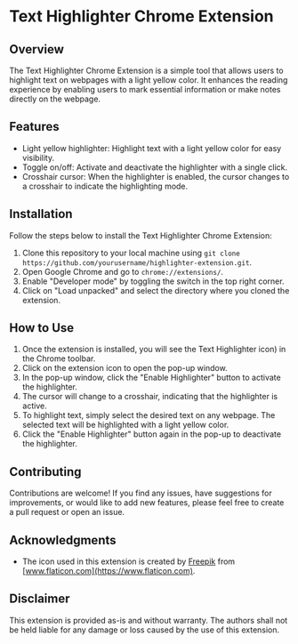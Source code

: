 # Text Highlighter Chrome Extension

## Overview

The Text Highlighter Chrome Extension is a simple tool that allows users to highlight text on webpages with a light yellow color. It enhances the reading experience by enabling users to mark essential information or make notes directly on the webpage.


## Features

- Light yellow highlighter: Highlight text with a light yellow color for easy visibility.
- Toggle on/off: Activate and deactivate the highlighter with a single click.
- Crosshair cursor: When the highlighter is enabled, the cursor changes to a crosshair to indicate the highlighting mode.

## Installation

Follow the steps below to install the Text Highlighter Chrome Extension:

1. Clone this repository to your local machine using `git clone https://github.com/yourusername/highlighter-extension.git`.
2. Open Google Chrome and go to `chrome://extensions/`.
3. Enable "Developer mode" by toggling the switch in the top right corner.
4. Click on "Load unpacked" and select the directory where you cloned the extension.

## How to Use

1. Once the extension is installed, you will see the Text Highlighter icon) in the Chrome toolbar.
2. Click on the extension icon to open the pop-up window.
3. In the pop-up window, click the "Enable Highlighter" button to activate the highlighter.
4. The cursor will change to a crosshair, indicating that the highlighter is active.
5. To highlight text, simply select the desired text on any webpage. The selected text will be highlighted with a light yellow color.
6. Click the "Enable Highlighter" button again in the pop-up to deactivate the highlighter.

## Contributing

Contributions are welcome! If you find any issues, have suggestions for improvements, or would like to add new features, please feel free to create a pull request or open an issue.


## Acknowledgments

- The icon used in this extension is created by [Freepik](https://www.freepik.com) from [www.flaticon.com](https://www.flaticon.com).

## Disclaimer

This extension is provided as-is and without warranty. The authors shall not be held liable for any damage or loss caused by the use of this extension.

